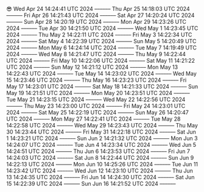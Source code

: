 😎
Wed Apr 24 14:24:41 UTC 2024
––––––
Thu Apr 25 14:18:03 UTC 2024
––––––
Fri Apr 26 14:21:43 UTC 2024
––––––
Sat Apr 27 14:20:24 UTC 2024
––––––
Sun Apr 28 14:20:19 UTC 2024
––––––
Mon Apr 29 14:23:26 UTC 2024
––––––
Tue Apr 30 14:21:50 UTC 2024
––––––
Wed May  1 14:23:45 UTC 2024
––––––
Thu May  2 14:22:11 UTC 2024
––––––
Fri May  3 14:22:34 UTC 2024
––––––
Sat May  4 14:22:39 UTC 2024
––––––
Sun May  5 14:20:49 UTC 2024
––––––
Mon May  6 14:24:14 UTC 2024
––––––
Tue May  7 14:19:49 UTC 2024
––––––
Wed May  8 14:21:47 UTC 2024
––––––
Thu May  9 14:22:44 UTC 2024
––––––
Fri May 10 14:22:06 UTC 2024
––––––
Sat May 11 14:21:22 UTC 2024
––––––
Sun May 12 14:21:12 UTC 2024
––––––
Mon May 13 14:22:43 UTC 2024
––––––
Tue May 14 14:23:02 UTC 2024
––––––
Wed May 15 14:23:46 UTC 2024
––––––
Thu May 16 14:23:23 UTC 2024
––––––
Fri May 17 14:23:01 UTC 2024
––––––
Sat May 18 14:21:33 UTC 2024
––––––
Sun May 19 14:21:51 UTC 2024
––––––
Mon May 20 14:23:51 UTC 2024
––––––
Tue May 21 14:23:15 UTC 2024
––––––
Wed May 22 14:22:56 UTC 2024
––––––
Thu May 23 14:23:00 UTC 2024
––––––
Fri May 24 14:23:01 UTC 2024
––––––
Sat May 25 14:22:19 UTC 2024
––––––
Sun May 26 14:20:47 UTC 2024
––––––
Mon May 27 14:22:41 UTC 2024
––––––
Tue May 28 14:22:58 UTC 2024
––––––
Wed May 29 14:23:43 UTC 2024
––––––
Thu May 30 14:23:44 UTC 2024
––––––
Fri May 31 14:22:18 UTC 2024
––––––
Sat Jun  1 14:23:21 UTC 2024
––––––
Sun Jun  2 14:21:32 UTC 2024
––––––
Mon Jun  3 14:24:07 UTC 2024
––––––
Tue Jun  4 14:23:34 UTC 2024
––––––
Wed Jun  5 14:24:51 UTC 2024
––––––
Thu Jun  6 14:23:53 UTC 2024
––––––
Fri Jun  7 14:24:03 UTC 2024
––––––
Sat Jun  8 14:22:44 UTC 2024
––––––
Sun Jun  9 14:22:13 UTC 2024
––––––
Mon Jun 10 14:25:26 UTC 2024
––––––
Tue Jun 11 14:23:42 UTC 2024
––––––
Wed Jun 12 14:23:10 UTC 2024
––––––
Thu Jun 13 14:24:35 UTC 2024
––––––
Fri Jun 14 14:24:30 UTC 2024
––––––
Sat Jun 15 14:22:39 UTC 2024
––––––
Sun Jun 16 14:21:52 UTC 2024
––––––
